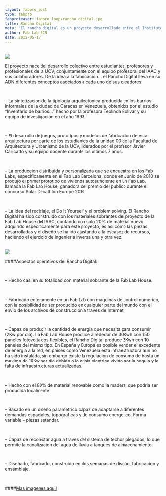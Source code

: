 ```yaml
---
layout: fabpro_post
type: fabpro
fabproteaser: fabpro_loop/rancho_digital.jpg
title: Rancho Digital
meta: "El rancho digital es un proyecto desarrollado entre el Instituto de Arquitectura Avanzada de Catalunya (IAAC) y la Universidad Central de Venezuela (UCV) durante el taller de verano IaaC Summer School llevado a cabo en Agosto de 2010 en las instalaciones del IAAC y el Fab Lab Barcelona."
author: Fab Lab BCN
date: 2012-05-17
---
```


<br>

<img src="http://old.fablabbcn.org/wp-content/uploads/2012/05/P1040448.jpeg"/>

<br>

El proyecto nace del desarrollo colectivo entre estudiantes, profesores y profesionales de la UCV, conjuntamente con el equipo profesoral del IAAC y sus colaboradores.
De la idea a la fabricacion… el Rancho Digital lleva en su ADN diferentes conceptos asociados a cada uno de sus creadores:

<br>

– La sintetizacion de la tipologia arquitectonica producida en los barrios informales de la ciudad de Caracas en Venezuela, obtenidos por el estudio “Inventario de barrios…” hecho por la profesora Teolinda Bolivar y su equipo de investigacion en el año 1993.

<br>

– El desarrollo de juegos, prototipos y modelos de fabricacion de esta arquitectura por parte de los estudiantes de la unidad 00 de la Facultad de Arquitectura y Urbanismo de la UCV, liderados por el profesor Javier Caricatto y su equipo docente durante los ultimos 7 años.

<br>

– La produccion distribuida y personalizada que se encuentra en los Fab Labs, especificamente en el Fab Lab Barcelona, donde en Junio de 2010 se produjo el primer prototipo de vivienda autosuficiente en un Fab Lab, llamada la Fab Lab House, ganadora del premio del publico durante el concurso Solar Decathlon Europe 2010.

<br>

– La idea del reciclaje, el Do It Yourself y el problem solving. El Rancho Digital ha sido construido con los materiales sobrantes del proyecto de la Fab Lab House del IAAC, contando con solo 20% de material nuevo adquirido especificamente para este proyecto, es asi como las piezas desarrolladas y el diseño se ha ido ajustando a la escasez de recursos, haciendo el ejercicio de ingenieria inversa una y otra vez.

<br>

<img src="http://old.fablabbcn.org/wp-content/uploads/2012/05/FS012066.jpeg"/>

<br>

####Aspectos operativos del Rancho Digital:

<br>

– Hecho casi en su totalidad con material sobrante de la Fab Lab House.

<br>

– Fabricado enteramente en un Fab Lab con maquinas de control numerico, con la posibilidad de ser producido en cualquier parte del mundo con el envio de los archivos de construccion a traves de Internet.

<br>

– Capaz de producir la cantidad de energia que necesita para consumir (2Kw por dia). La Fab Lab House produce alrededor de 30Kwh con 150 paneles fotovoltaicos flexibles, el Rancho Digital produce 2Kwh con 10 paneles del mismo tipo. En España y Europa es posible vender el excedente de energia a la red, en paises como Venezuela esta infraestructura aun no ha sido instalada, sin embargo existe la regulacion de consumo de hasta un maximo de 16Kw por dia debido a la crisis electrica vivida por la sequia y la falta de infraestructuras actualizadas.

<br>

– Hecho con el 80% de material renovable como la madera, que podria ser producida localmente.

<br>

– Basado en un diseño parametrico capaz de adaptarse a diferentes demandas espaciales, topograficas y de consumo energetico. Forma variable – piezas estandar.

<br>

– Capaz de recolectar agua a traves del sistema de techos plegados, lo que permite la canalizacion del agua de lluvia a tanques de almacenamiento.

<br>

– Diseñado, fabricado, construido en dos semanas de diseño, fabricacion y ensamblaje.

<br>

####[Mas imagenes aqui!](https://picasaweb.google.com/informalism2010/RanchoDigital)
